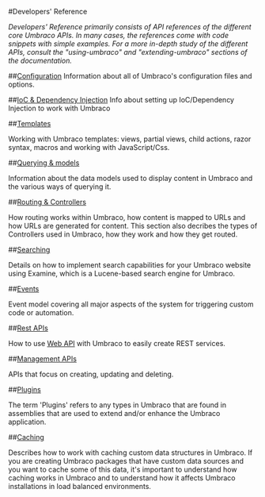 #Developers' Reference

_Developers' Reference primarily consists of API references of the different core Umbraco APIs. In many cases, the references come with code snippets with simple examples. For a more in-depth study of the different APIs, consult the "using-umbraco" and "extending-umbraco" sections of the documentation._

##[Configuration](Config/index.md)
Information about all of Umbraco's configuration files and options.

##[IoC & Dependency Injection](using-ioc.md)
Info about setting up IoC/Dependency Injection to work with Umbraco

##[Templates](Templating/index.md)

Working with Umbraco templates: views, partial views, child actions, razor syntax, macros and working with JavaScript/Css. 

##[Querying & models](Querying/index.md)

Information about the data models used to display content in Umbraco and the various ways of querying it. 

##[Routing & Controllers](Routing/index.md)

How routing works within Umbraco, how content is mapped to URLs and how URLs are generated for content. 
This section also decribes the types of Controllers used in Umbraco, how they work and how they get routed. 

##[Searching](Searching/index.md)

Details on how to implement search capabilities for your Umbraco website using Examine, which is a Lucene-based search engine for Umbraco.

##[Events](Events-v6/index.md)

Event model covering all major aspects of the system for triggering custom code or automation.  

##[Rest APIs](WebApi/index.md)

How to use [Web API](http://www.asp.net/web-api) with Umbraco to easily create REST services.

##[Management APIs](Management-v6/index.md)

APIs that focus on creating, updating and deleting.

##[Plugins](Plugins/index.md)

The term 'Plugins' refers to any types in Umbraco that are found in assemblies that are used to extend and/or enhance the Umbraco application.

##[Caching](Cache/index.md)

Describes how to work with caching custom data structures in Umbraco. If you are creating Umbraco packages that have custom data sources and you want to cache some of this data, it's important to understand how caching works in Umbraco and to understand how it affects Umbraco installations in load balanced environments.